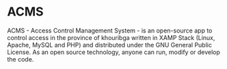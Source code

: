# ACMS
ACMS - Access Control Management System - is an open-source app to control access in the province of khouribga written in XAMP Stack (Linux, Apache, MySQL and PHP) and distributed under the GNU General Public License. As an open source technology, anyone can run, modify or develop the code.
